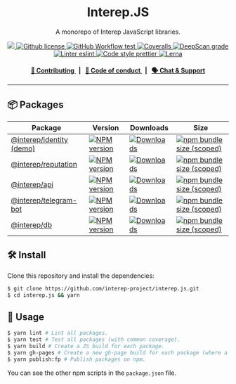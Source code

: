 <p align="center">
    <h1 align="center">
        Interep.JS
    </h1>
    <p align="center">A monorepo of Interep JavaScript libraries.</p>
</p>

<p align="center">
    <a href="https://github.com/interep-project">
        <img src="https://img.shields.io/badge/project-Interep-blue.svg?style=flat-square">
    </a>
    <a href="https://github.com/interep-project/interep.js/blob/main/LICENSE">
        <img alt="Github license" src="https://img.shields.io/github/license/interep-project/interep.js.svg?style=flat-square">
    </a>
    <a href="https://github.com/interep-project/interep.js/actions?query=workflow%3Atest">
        <img alt="GitHub Workflow test" src="https://img.shields.io/github/workflow/status/interep-project/interep.js/test?label=test&style=flat-square&logo=github">
    </a>
    <a href="https://coveralls.io/github/interep-project/interep.js">
        <img alt="Coveralls" src="https://img.shields.io/coveralls/github/interep-project/interep.js?style=flat-square&logo=coveralls">
    </a>
    <a href="https://deepscan.io/dashboard#view=project&tid=16502&pid=19838&bid=520522">
        <img alt="DeepScan grade" src="https://deepscan.io/api/teams/16502/projects/19838/branches/520522/badge/grade.svg">
    </a>
    <a href="https://eslint.org/">
        <img alt="Linter eslint" src="https://img.shields.io/badge/linter-eslint-8080f2?style=flat-square&logo=eslint">
    </a>
    <a href="https://prettier.io/">
        <img alt="Code style prettier" src="https://img.shields.io/badge/code%20style-prettier-f8bc45?style=flat-square&logo=prettier">
    </a>
    <a href="https://lerna.js.org/">
        <img alt="Lerna" src="https://img.shields.io/badge/maintained%20with-lerna-8f6899.svg?style=flat-square">
    </a>
</p>

<div align="center">
    <h4>
        <a href="https://docs.interep.link/contributing">
            👥 Contributing
        </a>
        <span>&nbsp;&nbsp;|&nbsp;&nbsp;</span>
        <a href="https://docs.interep.link/code-of-conduct">
            🤝 Code of conduct
        </a>
        <span>&nbsp;&nbsp;|&nbsp;&nbsp;</span>
        <a href="https://t.me/interrep">
            🗣️ Chat &amp; Support
        </a>
    </h4>
</div>

---

## 📦 Packages

<table>
    <th>Package</th>
    <th>Version</th>
    <th>Downloads</th>
    <th>Size</th>
    <tbody>
        <tr>
            <td>
                <a href="https://github.com/interep-project/interep.js/tree/main/packages/identity">
                    @interep/identity
                </a>
                <a href="https://js.interep.link/identity/">
                    (demo)
                </a>
            </td>
            <td>
                <!-- NPM version -->
                <a href="https://npmjs.org/package/@interep/identity">
                    <img src="https://img.shields.io/npm/v/@interep/identity.svg?style=flat-square" alt="NPM version" />
                </a>
            </td>
            <td>
                <!-- Downloads -->
                <a href="https://npmjs.org/package/@interep/identity">
                    <img src="https://img.shields.io/npm/dm/@interep/identity.svg?style=flat-square" alt="Downloads" />
                </a>
            </td>
            <td>
                <!-- Size -->
                <a href="https://bundlephobia.com/package/@interep/identity">
                    <img src="https://img.shields.io/bundlephobia/minzip/@interep/identity" alt="npm bundle size (scoped)" />
                </a>
            </td>
        </tr>
        <tr>
            <td>
                <a href="https://github.com/interep-project/interep.js/tree/main/packages/reputation">
                    @interep/reputation
                </a>
            </td>
            <td>
                <!-- NPM version -->
                <a href="https://npmjs.org/package/@interep/reputation">
                    <img src="https://img.shields.io/npm/v/@interep/reputation.svg?style=flat-square" alt="NPM version" />
                </a>
            </td>
            <td>
                <!-- Downloads -->
                <a href="https://npmjs.org/package/@interep/reputation">
                    <img src="https://img.shields.io/npm/dm/@interep/reputation.svg?style=flat-square" alt="Downloads" />
                </a>
            </td>
            <td>
                <!-- Size -->
                <a href="https://bundlephobia.com/package/@interep/reputation">
                    <img src="https://img.shields.io/bundlephobia/minzip/@interep/reputation" alt="npm bundle size (scoped)" />
                </a>
            </td>
        </tr>
        <tr>
            <td>
                <a href="https://github.com/interep-project/interep.js/tree/main/packages/api">
                    @interep/api
                </a>
            </td>
            <td>
                <!-- NPM version -->
                <a href="https://npmjs.org/package/@interep/api">
                    <img src="https://img.shields.io/npm/v/@interep/api.svg?style=flat-square" alt="NPM version" />
                </a>
            </td>
            <td>
                <!-- Downloads -->
                <a href="https://npmjs.org/package/@interep/api">
                    <img src="https://img.shields.io/npm/dm/@interep/api.svg?style=flat-square" alt="Downloads" />
                </a>
            </td>
            <td>
                <!-- Size -->
                <a href="https://bundlephobia.com/package/@interep/api">
                    <img src="https://img.shields.io/bundlephobia/minzip/@interep/api" alt="npm bundle size (scoped)" />
                </a>
            </td>
        </tr>
        <tr>
            <td>
                <a href="https://github.com/interep-project/interep.js/tree/main/packages/telegram-bot">
                    @interep/telegram-bot
                </a>
            </td>
            <td>
                <!-- NPM version -->
                <a href="https://npmjs.org/package/@interep/telegram-bot">
                    <img src="https://img.shields.io/npm/v/@interep/telegram-bot.svg?style=flat-square" alt="NPM version" />
                </a>
            </td>
            <td>
                <!-- Downloads -->
                <a href="https://npmjs.org/package/@interep/telegram-bot">
                    <img src="https://img.shields.io/npm/dm/@interep/telegram-bot.svg?style=flat-square" alt="Downloads" />
                </a>
            </td>
            <td>
                <!-- Size -->
                <a href="https://bundlephobia.com/package/@interep/telegram-bot">
                    <img src="https://img.shields.io/bundlephobia/minzip/@interep/telegram-bot" alt="npm bundle size (scoped)" />
                </a>
            </td>
        </tr>
        <tr>
            <td>
                <a href="https://github.com/interep-project/interep.js/tree/main/packages/db">
                    @interep/db
                </a>
            </td>
            <td>
                <!-- NPM version -->
                <a href="https://npmjs.org/package/@interep/db">
                    <img src="https://img.shields.io/npm/v/@interep/db.svg?style=flat-square" alt="NPM version" />
                </a>
            </td>
            <td>
                <!-- Downloads -->
                <a href="https://npmjs.org/package/@interep/db">
                    <img src="https://img.shields.io/npm/dm/@interep/db.svg?style=flat-square" alt="Downloads" />
                </a>
            </td>
            <td>
                <!-- Size -->
                <a href="https://bundlephobia.com/package/@interep/db">
                    <img src="https://img.shields.io/bundlephobia/minzip/@interep/db" alt="npm bundle size (scoped)" />
                </a>
            </td>
        </tr>
    <tbody>
</table>

## 🛠 Install

Clone this repository and install the dependencies:

```bash
$ git clone https://github.com/interep-project/interep.js.git
$ cd interep.js && yarn
```

## 📜 Usage

```bash
$ yarn lint # Lint all packages.
$ yarn test # Test all packages (with common coverage).
$ yarn build # Create a JS build for each package.
$ yarn gh-pages # Create a new gh-page build for each package (where a demo exists).
$ yarn publish:fp # Publish packages on npm.
```

You can see the other npm scripts in the `package.json` file.
